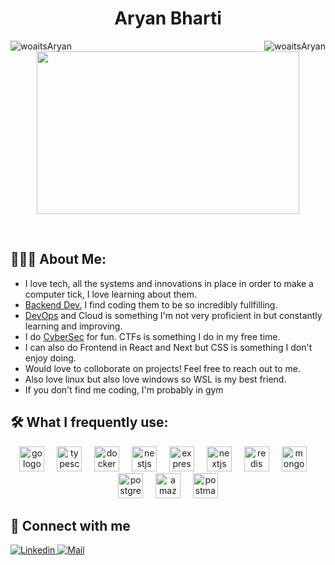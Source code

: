 <h1 align="center"> Aryan Bharti </h1>
<p align="center" float="left">
<img align="left" src="https://komarev.com/ghpvc/?username=woaitsAryan&label=Profile%20views&color=2a17d1" alt="woaitsAryan"/>
<img align="right" src="https://img.shields.io/github/followers/woaitsAryan?color=2a17d1&label=Followers" alt="woaitsAryan" /> 
</p>

<p align="center" float="left">
  <a href="https://github.com/woaitsAryan?tab=repositories">
  <img src="./assets/background.gif" height="260" width="420"/>
  </a>
</p>
<br>
<h2 align="left">👨🏻‍💻 About Me: </h2>
    
- I love tech, all the systems and innovations in place in order to make a computer tick, I love learning about them.
- <ins>Backend Dev.</ins> I find coding them to be so incredibly fullfilling.
- <ins>DevOps</ins> and Cloud is something I'm not very proficient in but constantly learning and improving.
- I do <ins>CyberSec</ins> for fun. CTFs is something I do in my free time.
- I can also do Frontend in React and Next but CSS is something I don't enjoy doing.
- Would love to colloborate on projects! Feel free to reach out to me.
- Also love linux but also love windows so WSL is my best friend.
- If you don't find me coding, I'm probably in gym <br>


<h2 align="left">🛠️ What I frequently use:</h3>
<div align="center">
  <img src="https://cdn.jsdelivr.net/gh/devicons/devicon/icons/go/go-original.svg" height="40" alt="go logo"  />
  <img width="12" />
  <img src="https://cdn.jsdelivr.net/gh/devicons/devicon/icons/typescript/typescript-original.svg" height="40" alt="typescript logo"  />
  <img width="12" />
  <img src="https://cdn.simpleicons.org/docker/2496ED" height="40" alt="docker logo"  />
  <img width="12" />
  <img src="https://cdn.jsdelivr.net/gh/devicons/devicon@latest/icons/nestjs/nestjs-original.svg" height="40" alt="nestjs logo"  />
  <img width="12" />
  <img src="https://skillicons.dev/icons?i=express" height="40" alt="express logo"  />
  <img width="12" />
  <img src="https://skillicons.dev/icons?i=nextjs" height="40" alt="nextjs logo"  />
  <img width="12" />
  <img src="https://cdn.jsdelivr.net/gh/devicons/devicon/icons/redis/redis-original.svg" height="40" alt="redis logo"  />
  <img width="12" />
  <img src="https://cdn.jsdelivr.net/gh/devicons/devicon/icons/mongodb/mongodb-original.svg" height="40" alt="mongodb logo"  />
  <img width="12" />
  <img src="https://cdn.jsdelivr.net/gh/devicons/devicon/icons/postgresql/postgresql-original.svg" height="40" alt="postgresql logo"  />
  <img width="12" />
  <img src="https://skillicons.dev/icons?i=aws" height="40" alt="amazonwebservices logo"  />
  <img width="12" />
  <img src="https://cdn.simpleicons.org/postman/FF6C37" height="40" alt="postman logo"  />
</div>

<h2>🤝 Connect with me</h2>
  
<a href="https://www.linkedin.com/in/aryanbharti/" target="_blank">
    <img src="https://img.shields.io/badge/aryanbharti-blue?logo=linkedin" alt="Linkedin">
</a>

<a href="mailto:workaryanbharti@gmail.com" target="_blank">
    <img src="https://img.shields.io/badge/workaryanbharti%40gmail.com-5383ec?logo=gmail&logoColor=d85140" alt="Mail">
</a>


